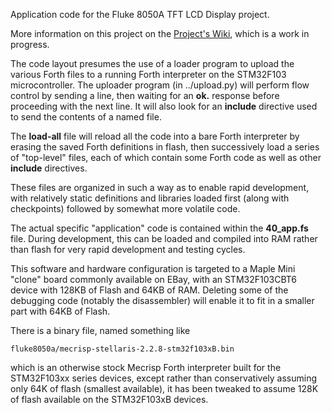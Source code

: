 Application code for the Fluke 8050A TFT LCD Display project.

More information on this project on the
[Project's Wiki](https://madnessinthedarkness.transsys.com/projects:fluke8050a:start),
which is a work in progress.

The code layout presumes the use of a loader program to upload the
various Forth files to a running Forth interpreter on the STM32F103
microcontroller.  The uploader program (in ../upload.py) will perform
flow control by sending a line, then waiting for an **ok.** response
before proceeding with the next line.  It will also look for an
**include** directive used to send the contents of a named file.

The **load-all** file will reload all the code into a bare Forth
interpreter by erasing the saved Forth definitions in flash, then
successively load a series of "top-level" files, each of which 
contain some Forth code as well as other **include** directives.

These files are organized in such a way as to enable rapid
development, with relatively static definitions and libraries loaded
first (along with checkpoints) followed by somewhat more volatile
code.

The actual specific "application" code is contained within the
**40_app.fs** file.  During development, this can be loaded and
compiled into RAM rather than flash for very rapid development and
testing cycles.

This software and hardware configuration is targeted to a Maple Mini
"clone" board commonly available on EBay, with an STM32F103CBT6
device with 128KB of Flash and 64KB of RAM.  Deleting some of the
debugging code (notably the disassembler) will enable it to fit in
a smaller part with 64KB of Flash.

There is a binary file, named something like

  `fluke8050a/mecrisp-stellaris-2.2.8-stm32f103xB.bin`

which is an otherwise stock Mecrisp Forth interpreter built for the
STM32F103xx series devices, except rather than conservatively assuming
only 64K of flash (smallest available), it has been tweaked to assume
128K of flash available on the STM32F103xB devices.



